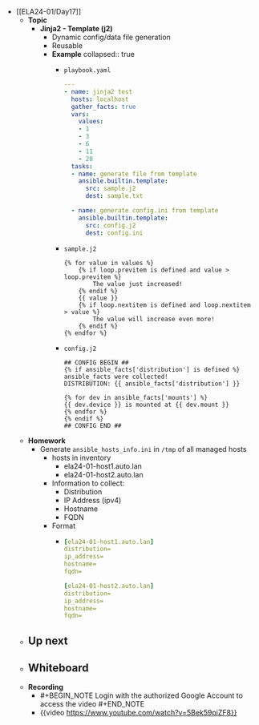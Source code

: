 - [[ELA24-01/Day17]]
	- **Topic**
		- **Jinja2 - Template (j2)**
			- Dynamic config/data file generation
			- Reusable
			- **Example**
			  collapsed:: true
				- `playbook.yaml`
				  
				  ```yaml
				  ---
				  - name: jinja2 test
				    hosts: localhost
				    gather_facts: true
				    vars:
				      values:
				      - 1
				      - 3
				      - 6
				      - 11
				      - 20
				    tasks:
				    - name: generate file from template
				      ansible.builtin.template:
				        src: sample.j2
				        dest: sample.txt
				  
				    - name: generate config.ini from template
				      ansible.builtin.template:
				        src: config.j2
				        dest: config.ini
				  ```
				- `sample.j2`
				  ```jinja2
				  {% for value in values %}
				      {% if loop.previtem is defined and value > loop.previtem %}
				          The value just increased!
				      {% endif %}
				      {{ value }}
				      {% if loop.nextitem is defined and loop.nextitem > value %}
				          The value will increase even more!
				      {% endif %}
				  {% endfor %}
				  ```
				- `config.j2`
				  
				  ```jinja2
				  ## CONFIG BEGIN ##
				  {% if ansible_facts['distribution'] is defined %}
				  ansible_facts were collected!
				  DISTRIBUTION: {{ ansible_facts['distribution'] }}
				  
				  {% for dev in ansible_facts['mounts'] %}
				  {{ dev.device }} is mounted at {{ dev.mount }}
				  {% endfor %}
				  {% endif %}
				  ## CONFIG END ##
				  ```
	- **Homework**
		- Generate `ansible_hosts_info.ini` in `/tmp` of all managed hosts
			- hosts in inventory
				- ela24-01-host1.auto.lan
				- ela24-01-host2.auto.lan
			- Information to collect:
				- Distribution
				- IP Address (ipv4)
				- Hostname
				- FQDN
			- Format
				- ```yaml
				  [ela24-01-host1.auto.lan]
				  distribution=
				  ip_address=
				  hostname=
				  fqdn=
				  
				  [ela24-01-host2.auto.lan]
				  distribution=
				  ip_address=
				  hostname=
				  fqdn=
				  ```
	- **Up next**
		-
	- **Whiteboard**
		-
	- **Recording**
		- #+BEGIN_NOTE
		  Login with the authorized Google Account to access the video
		  #+END_NOTE
		- {{video https://www.youtube.com/watch?v=5Bek59piZF8}}